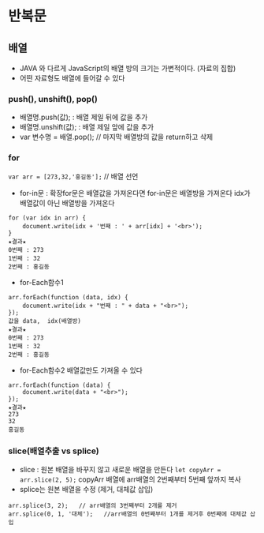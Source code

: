 # 반복문

##  배열

- JAVA 와 다르게 JavaScript의 배열 방의 크기는 가변적이다. (자료의 집합)
- 어떤 자료형도 배열에 들어갈 수 있다

### push(), unshift(), pop()

- 배열명.push(값); : 배열 제일 뒤에 값을 추가
- 배열명.unshift(값); : 배열 제일 앞에 값을 추가
- var 변수명 = 배열.pop(); // 마지막 배열방의 값을 return하고 삭제

### for

`var arr = [273,32,'홍길동'];` // 배열 선언

- for-in문 : 확장for문은 배열값을 가져온다면 for-in문은 배열방을 가져온다
idx가 배열값이 아닌 배열방을 가져온다
```
for (var idx in arr) {
    document.write(idx + '번째 : ' + arr[idx] + '<br>');
}
★결과★    
0번째 : 273
1번째 : 32
2번째 : 홍길동
```

- for-Each함수1

```
arr.forEach(function (data, idx) {
    document.write(idx + "번째 : " + data + "<br>");
});
값을 data,  idx(배열방)
★결과★
0번째 : 273
1번째 : 32
2번째 : 홍길동
```

- for-Each함수2
배열값만도 가져올 수 있다
```
arr.forEach(function (data) {
    document.write(data + "<br>");
});
★결과★
273
32
홍길동
```      

### slice(배열추출 vs splice)
- slice : 원본 배열을 바꾸지 않고 새로운 배열을 만든다
`let copyArr = arr.slice(2, 5);` copyArr 배열에 arr배열의 2번째부터 5번째 앞까지 복사
- splice는 원본 배열을 수정 (제거, 대체값 삽입)
```
arr.splice(3, 2);   // arr배열의 3번째부터 2개를 제거
arr.splice(0, 1, '대체');   //arr배열의 0번째부터 1개를 제거후 0번째에 대체값 삽입
```